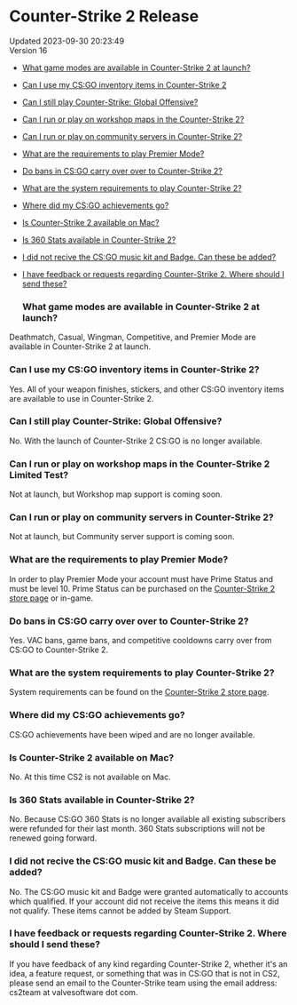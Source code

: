 # Counter-Strike 2 Release
Updated 2023-09-30 20:23:49  
Version 16  

* [What game modes are available in Counter-Strike 2 at launch?](#modes)
* [Can I use my CS:GO inventory items in Counter-Strike 2](#inventory)
* [Can I still play Counter-Strike: Global Offensive?](#playcsgo)
* [Can I run or play on workshop maps in the Counter-Strike 2?](#workshop)
* [Can I run or play on community servers in Counter-Strike 2?](#commserver)
* [What are the requirements to play Premier Mode?](#premier)
* [Do bans in CS:GO carry over over to Counter-Strike 2?](#banned)
* [What are the system requirements to play Counter-Strike 2?](#sysreq)
* [Where did my CS:GO achievements go?](#achievements)
* [Is Counter-Strike 2 available on Mac?](#macos)
* [Is 360 Stats available in Counter-Strike 2?](#stats)
* [I did not recive the CS:GO music kit and Badge. Can these be added?](#kitmedal)
* [I have feedback or requests regarding Counter-Strike 2. Where should I send these?](#feedback)
  
  ### What game modes are available in Counter-Strike 2 at launch?
Deathmatch, Casual, Wingman, Competitive, and Premier Mode are available in Counter-Strike 2 at launch.  
  ### Can I use my CS:GO inventory items in Counter-Strike 2?
Yes. All of your weapon finishes, stickers, and other CS:GO inventory items are available to use in Counter-Strike 2.  
  ### Can I still play Counter-Strike: Global Offensive?
No. With the launch of Counter-Strike 2 CS:GO is no longer available.  
  ### Can I run or play on workshop maps in the Counter-Strike 2 Limited Test?
Not at launch, but Workshop map support is coming soon.  
  ### Can I run or play on community servers in Counter-Strike 2?
Not at launch, but Community server support is coming soon.  
  ### What are the requirements to play Premier Mode?
In order to play Premier Mode your account must have Prime Status and must be level 10. Prime Status can be purchased on the [Counter-Strike 2 store page](https://store.steampowered.com/app/730/CounterStrike_2/) or in-game.  
  ### Do bans in CS:GO carry over over to Counter-Strike 2?
Yes. VAC bans, game bans, and competitive cooldowns carry over from CS:GO to Counter-Strike 2.  
  ### What are the system requirements to play Counter-Strike 2?
System requirements can be found on the [Counter-Strike 2 store page](https://store.steampowered.com/app/730/CounterStrike_2/).  
  ### Where did my CS:GO achievements go?
CS:GO achievements have been wiped and are no longer available.  
  ### Is Counter-Strike 2 available on Mac?
No. At this time CS2 is not available on Mac.  
  ### Is 360 Stats available in Counter-Strike 2?
No. Because CS:GO 360 Stats is no longer available all existing subscribers were refunded for their last month. 360 Stats subscriptions will not be renewed going forward.  
  ### I did not recive the CS:GO music kit and Badge. Can these be added?
No. The CS:GO music kit and Badge were granted automatically to accounts which qualified. If your account did not receive the items this means it did not qualify. These items cannot be added by Steam Support.  
  ### I have feedback or requests regarding Counter-Strike 2. Where should I send these?
If you have feedback of any kind regarding Counter-Strike 2, whether it's an idea, a feature request, or something that was in CS:GO that is not in CS2, please send an email to the Counter-Strike team using the email address: cs2team at valvesoftware dot com.